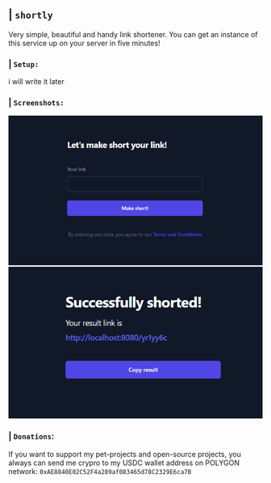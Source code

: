 ## | `shortly`
Very simple, beautiful and handy link shortener. You can get an instance of this service up on your server in five minutes!

### | `Setup:`

i will write it later

### | `Screenshots:`
![img.png](img/main_page_screenshot.png)
![img.png](img/result_page_screenshot.png)

### | `Donations`:
If you want to support my pet-projects and open-source projects, you always can send me crypro to my USDC wallet address on POLYGON network: `0xAE8840E02C52F4a289af083465d78C2329E6ca7B`